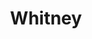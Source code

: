 ---
title: Whitney
date: 
draft: false

# descripcion
description : Mariposas borde plata

materials: Plata 925

color: Plateado

dimensions: 0,8 cm

code: 01-03-0274

type: "Aros"

categories: []

price: $2.710,00

price_eftvo: $2.300,00

# Images
# first image will be shown in the product page
images:
  # - image: "images/path_to_image"
  # La ubicacion de las imagenes es imagenes/Aros/Aros.Microcubic/01-03-0274-whitney
  - image: "./images/aros/microcubic/01-03-0274-mariposas-borde-plata_a.jpeg"
  - image: "./images/aros/microcubic/01-03-0274-mariposas-borde-plata_b.jpeg"
---